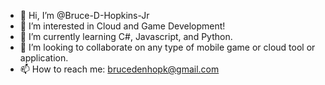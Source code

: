 - 👋 Hi, I’m @Bruce-D-Hopkins-Jr
- 👀 I’m interested in Cloud and Game Development!
- 🌱 I’m currently learning C#, Javascript, and Python.
- 💞️ I’m looking to collaborate on any type of mobile game or cloud tool or application.
- 📫 How to reach me: brucedenhopk@gmail.com

<!---
Bruce-D-Hopkins-Jr/Bruce-D-Hopkins-Jr is a ✨ special ✨ repository because its `README.md` (this file) appears on your GitHub profile.
You can click the Preview link to take a look at your changes.
--->
